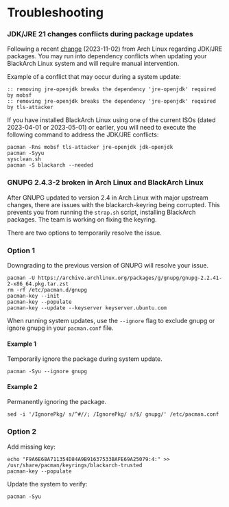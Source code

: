 # Troubleshooting

### JDK/JRE 21 changes conflicts during package updates

Following a recent [change](https://archlinux.org/news/incoming-changes-in-jdk-jre-21-packages-may-require-manual-intervention/) (2023-11-02) from Arch Linux regarding JDK/JRE packages. You may run into dependency conflicts when updating your BlackArch Linux system and will require manual intervention.

Example of a conflict that may occur during a system update:
```shell
:: removing jre-openjdk breaks the dependency 'jre-openjdk' required by mobsf
:: removing jre-openjdk breaks the dependency 'jre-openjdk' required by tls-attacker
```
If you have installed BlackArch Linux using one of the current ISOs (dated 2023-04-01 or 2023-05-01) or earlier, you will need to execute the following command to address the JDK/JRE conflicts:
```shell
pacman -Rns mobsf tls-attacker jre-openjdk jdk-openjdk
pacman -Syyu
sysclean.sh
pacman -S blackarch --needed
```
### GNUPG 2.4.3-2 broken in Arch Linux and BlackArch Linux

After GNUPG updated to version 2.4 in Arch Linux with major upstream changes, there are issues with the blackarch-keyring being corrupted. This prevents you from running the `strap.sh` script, installing BlackArch packages. The team is working on fixing the keyring. 

There are two options to temporarily resolve the issue.

### Option 1

Downgrading to the previous version of GNUPG will resolve your issue.

```
pacman -U https://archive.archlinux.org/packages/g/gnupg/gnupg-2.2.41-2-x86_64.pkg.tar.zst
rm -rf /etc/pacman.d/gnupg
pacman-key --init
pacman-key --populate
pacman-key --update --keyserver keyserver.ubuntu.com
```

When running system updates, use the `--ignore` flag to exclude gnupg or ignore gnupg in your `pacman.conf` file.

#### Example 1
Temporarily ignore the package during system update.
```
pacman -Syu --ignore gnupg
```

#### Example 2
Permanently ignoring the package.
```
sed -i '/IgnorePkg/ s/^#//; /IgnorePkg/ s/$/ gnupg/' /etc/pacman.conf
```

### Option 2

Add missing key:
```
echo "F9A6E68A711354D84A9B91637533BAFE69A25079:4:" >> /usr/share/pacman/keyrings/blackarch-trusted
pacman-key --populate
```
Update the system to verify:
```
pacman -Syu
```
